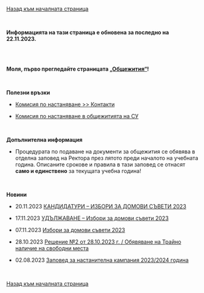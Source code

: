 [Назад към началната страница](https://ksk-su.github.io)

<br>

**Информацията на тази страница е обновена за последно на 22.11.2023.**

<br><br>

**Моля, първо прегледайте страницата [„Общежития“](https://ksk-su.github.io/dom)!**

<br>

**Полезни връзки**

- [Комисия по настаняване >> Контакти](https://students.uni-sofia.bg/kn/?p=45)

- [Комисия по настаняване в общежитията на СУ](https://www.facebook.com/202806143103783)

<br>

**Допълнителна информация**

- Процедурата по подаване на документи за общежития се обявява в отделна заповед на Ректора през лятото преди началото на учебната година. Описаните срокове и правила в тази заповед се отнасят **само и единствено** за текущата учебна година!

<br>

**Новини**

- 20.11.2023 [КАНДИДАТУРИ – ИЗБОРИ ЗА ДОМОВИ СЪВЕТИ 2023](https://sustudents.bg/?p=13689)

- 17.11.2023 [УДЪЛЖАВАНЕ – Избори за домови съвети 2023](https://sustudents.bg/?p=13686)

- 07.11.2023 [Избори за домови съвети 2023](https://sustudents.bg/?p=13671)

- 28.10.2023 [Решение №2 от 28.10.2023 г. / Обявяване на Трайно наличие на свободни места](https://students.uni-sofia.bg/kn/?p=2976)

- 02.08.2023 [Заповед за настанителна кампания 2023/2024 година](https://students.uni-sofia.bg/kn/?p=2944)

<br>

[Назад към началната страница](https://ksk-su.github.io)
